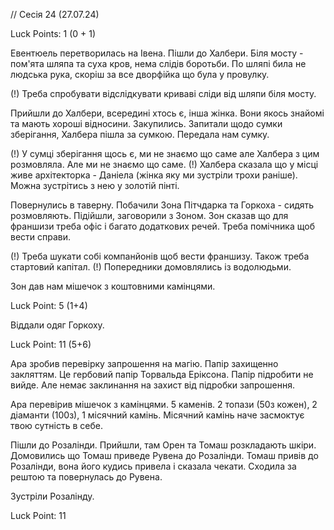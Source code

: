 
// Сесія 24 (27.07.24)

Luck Points: 1 (0 + 1)

Евентюель перетворилась на Івена.
Пішли до Халбери. Біля мосту - пом'ята шляпа та суха кров, нема слідів боротьби. По шляпі била не людська рука, скоріш за все дворфійка що була у провулку.

(!) Треба спробувати відслідкувати криваві сліди від шляпи біля мосту.

Прийшли до Халбери, всередині хтось є, інша жінка. Вони якось знайомі та мають хороші відносини. Закупились. 
Запитали щодо сумки зберігання, Халбера пішла за сумкою. Передала нам сумку.

(!) У сумці зберігання щось є, ми не знаємо що саме але Халбера з цим розмовляла. Але ми не знаємо що саме.
(!) Халбера сказала що у місці живе архітекторка - Даніела (жінка яку ми зустріли трохи раніше). Можна зустрітись з нею у золотій пінті.

Повернулись в таверну. Побачили Зона Пітчдарка та Горкоха - сидять розмовляють. Підійшли, заговорили з Зоном.
Зон сказав що для франшизи треба офіс і багато додаткових речей. Треба помічника щоб вести справи.

(!) Треба шукати собі компанйонів щоб вести франшизу. Також треба стартовий капітал.
(!) Попередники домовлялись із водолюдьми.

Зон дав нам мішечок з коштовними камінцями. 

Luck Point: 5 (1+4)

Віддали одяг Горкоху.

Luck Point: 11 (5+6)

Ара зробив перевірку запрошення на магію. 
Папір захищенно закляттям. Це гербовий папір Торвальда Еріксона. Папір підробити не вийде. 
Але немає заклинання на захист від підробки запрошення. 

Ара перевірив мішечок з камінцями. 5 каменів. 2 топази (50з кожен), 2 діаманти (100з), 1 місячний камінь.
Місячний камінь наче засмоктує твою сутність в себе.

Пішли до Розалінди. Прийшли, там Орен та Томаш розкладають шкіри. Домовились що Томаш приведе Рувена до Розалінди.
Томаш привів до Розалінди, вона його кудись привела і сказала чекати. Сходила за рештою та повернулась до Рувена.

Зустріли Розалінду.

Luck Point: 11 
